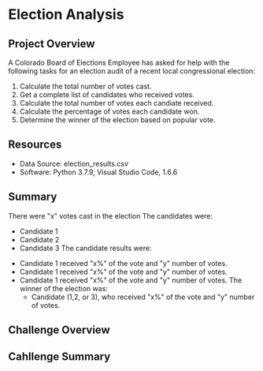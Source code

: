 # Election Analysis
## Project Overview

A Colorado Board of Elections Employee has asked for help with the following tasks for an election audit of a recent local congressional election:

1. Calculate the total number of votes cast.
2. Get a complete list of candidates who received votes.
3. Calculate the total number of votes each candiate received.
4. Calculate the percentage of votes each candidate won.
5. Determine the winner of the election based on popular vote.

## Resources
* Data Source: election_results.csv
* Software: Python 3.7.9, Visual Studio Code, 1.6.6

## Summary
There were "x" votes cast in the election
The candidates were:
  - Candidate 1
  - Candidate 2
  - Candidate 3
The candidate results were:
* Candidate 1 received "x%" of the vote and "y" number of votes.
* Candidate 1 received "x%" of the vote and "y" number of votes.
* Candidate 1 received "x%" of the vote and "y" number of votes.
The winner of the election was:
  + Candidate (1,2, or 3), who received "x%" of the vote and "y" number of votes.

## Challenge Overview

## Cahllenge Summary
